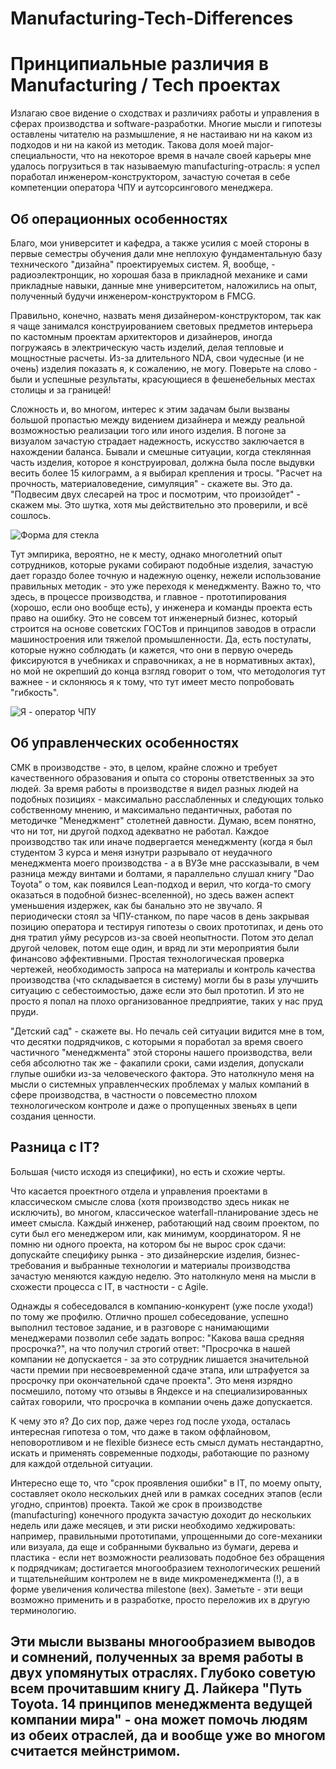 # Manufacturing-Tech-Differences
<h1>Принципиальные различия в Manufacturing / Tech проектах </h1>

Излагаю свое видение о сходствах и различиях работы и управления в сферах производства и software-разработки.
Многие мысли и гипотезы оставлены читателю на размышление, я не настаиваю ни на каком из подходов и ни на какой из методик.
Такова доля моей major-специальности, что на некоторое время в начале своей карьеры мне удалось погрузиться в так называемую manufacturing-отрасль: я успел поработал инженером-конструктором, зачастую сочетая в себе компетенции оператора ЧПУ и аутсорсингового менеджера.

## Об операционных особенностях
Благо, мои университет и кафедра, а также усилия с моей стороны в первые семестры обучения дали мне неплохую фундаментальную базу технического "дизайна" проектируемых систем. Я, вообще, - радиоэлектронщик, но хорошая база в прикладной механике и сами прикладные навыки, данные мне университетом, наложились на опыт, полученный будучи инженером-конструктором в FMCG.

Правильно, конечно, назвать меня дизайнером-конструктором, так как я чаще занимался конструированием световых предметов интерьера по кастомным проектам архитекторов и дизайнеров, иногда погружаясь в электрическую часть изделий, делая тепловые и мощностные расчеты. Из-за длительного NDA, свои чудесные (и не очень) изделия показать я, к сожалению, не могу. Поверьте на слово - были и успешные результаты, красующиеся в фешенебельных местах столицы и за границей!

Сложность и, во многом, интерес к этим задачам были вызваны большой пропастью между видением дизайнера и между реальной возможностью реализации того или иного изделия. В погоне за визуалом зачастую страдает надежность, искусство заключается в нахождении баланса. Бывали и смешные ситуации, когда стеклянная часть изделия, которое я конструировал, должна была после выдувки весить более 15 килограмм, а я выбирал крепления и тросы. "Расчет на прочность, материаловедение, симуляция" - скажете вы. Это да. "Подвесим двух слесарей на трос и посмотрим, что произойдет" - скажем мы. Это шутка, хотя мы действительно это проверили, и всё сошлось. 

<img src="https://leonardo.osnova.io/66ed620d-a2f1-568c-9a20-aad817955fff/" alt="Форма для стекла">

Тут эмпирика, вероятно, не к месту, однако многолетний опыт сотрудников, которые руками собирают подобные изделия, зачастую дает гораздо более точную и надежную оценку, нежели использование правильных методик - это уже переходя к менеджменту. Важно то, что здесь, в процессе производства, и главное - прототипирования (хорошо, если оно вообще есть), у инженера и команды проекта есть право на ошибку. Это не совсем тот инженерный бизнес, который строится на основе советских ГОСТов и принципов заводов в отрасли машиностроения или тяжелой промышленности. Да, есть постулаты, которые нужно соблюдать (и кажется, что они в первую очередь фиксируются в учебниках и справочниках, а не в нормативных актах), но мой не окрепший до конца взгляд говорит о том, что методология тут важнее - и склоняюсь я к тому, что тут имеет место попробовать "гибкость".

<img src="https://sun9-49.userapi.com/impg/-9PfqeMSmg6eNFGqWR_1qRfSfIY8YL22JIWVQg/3qjPKAIPh-8.jpg?size=1017x334&quality=96&sign=10e3c71dbc91b2b61f3462445ab22f06&type=album" alt="Я - оператор ЧПУ">

## Об управленческих особенностях
СМК в производстве - это, в целом, крайне сложно и требует качественного образования и опыта со стороны ответственных за это людей. За время работы в производстве я видел разных людей на подобных позициях - максимально расслабленных и следующих только собственному мнению, и максимально педантичных, работая по методичке "Менеджмент" столетней давности. Думаю, всем понятно, что ни тот, ни другой подход адекватно не работал. Каждое производство так или иначе подвергается менеджменту (когда я был студентом 3 курса и меня изнутри разрывало от неудачного менеджмента моего производства - а в ВУЗе мне рассказывали, в чем разница между винтами и болтами, я параллельно слушал книгу "Dao Toyota" о том, как появился Lean-подход и верил, что когда-то смогу оказаться в подобной бизнес-вселенной), но здесь важен аспект уменьшения издержек, как бы банально это не звучало. Я периодически стоял за ЧПУ-станком, по паре часов в день закрывая позицию оператора и тестируя гипотезы о своих прототипах, и день ото дня тратил уйму ресурсов из-за своей неопытности. Потом это делал другой человек, потом еще один, и вряд ли эти мероприятия были финансово эффективными. Простая технологическая проверка чертежей, необходимость запроса на материалы и контроль качества производства (что складывается в систему) могли бы в разы улучшить ситуацию с себестоимостью, даже если это был прототип. И это не просто я попал на плохо организованное предприятие, таких у нас пруд пруди.

"Детский сад" - скажете вы. Но печаль сей ситуации видится мне в том, что десятки подрядчиков, с которыми я поработал за время своего частичного "менеджмента" этой стороны нашего производства, вели себя абсолютно так же - факапили сроки, сами изделия, допускали глупые ошибки из-за человеческого фактора. Это натолкнуло меня на мысли о системных управленческих проблемах у малых компаний в сфере производства, в частности о повсеместно плохом технологическом контроле и даже о пропущенных звеньях в цепи создания ценности.
 
## Разница с IT?
Большая (чисто исходя из специфики), но есть и схожие черты.

Что касается проектного отдела и управления проектами в классическом смысле слова (хотя производство здесь никак не исключить), во многом, классическое waterfall-планирование здесь не имеет смысла. Каждый инженер, работающий над своим проектом, по сути был его менеджером или, как минимум, координатором. Я не помню ни одного проекта, на котором бы не вырос срок сдачи: допускайте специфику рынка - это дизайнерские изделия, бизнес-требования и выбранные технологии и материалы производства зачастую меняются каждую неделю. Это натолкнуло меня на мысли в схожести процесса с IT, в частности - с Agile.

Однажды я собеседовался в компанию-конкурент (уже после ухода!) по тому же профилю. Отлично прошел собеседование, успешно выполнил тестовое задание, и в разговоре с нанимающими менеджерами позволил себе задать вопрос: "Какова ваша средняя просрочка?", на что получил строгий ответ: "Просрочка в нашей компании не допускается - за это сотрудник лишается значительной части премии при несвоевременной сдаче этапа, или штрафуется за просрочку при окончательной сдаче проекта". Это меня изрядно посмешило, потому что отзывы в Яндексе и на специализированных сайтах говорили, что просрочка в компании очень даже допускается.

К чему это я? До сих пор, даже через год после ухода, осталась интересная гипотеза о том, что даже в таком оффлайновом, неповоротливом и не flexible бизнесе есть смысл думать нестандартно, искать и применять современные подходы, работающие по разному для каждой отдельной ситуации.

Интересно еще то, что "срок проявления ошибки" в IT, по моему опыту, составляет около нескольких дней или в рамках соседних этапов (если угодно, спринтов) проекта. Такой же срок в производстве (manufacturing) конечного продукта зачастую доходит до нескольких недель или даже месяцев, и эти риски необходимо хеджировать: например, правильными прототипами, упрощенными до core-механики или визуала, да еще и собранными буквально из бумаги, дерева и пластика - если нет возможности реализовать подобное без обращения к подрядчикам; достигается многообразием технологических решений и тщательнейшим контролем не в виде микроменеджмента (!), а в форме увеличения количества milestone (вех). Заметьте - эти вещи возможно применить и в разработке, просто переложив их в другую терминологию.

<h2>Эти мысли вызваны многообразием выводов и сомнений, полученных за время работы в двух упомянутых отраслях. Глубоко советую всем прочитавшим книгу Д. Лайкера "Путь Toyota. 14 принципов менеджмента ведущей компании мира" - она может помочь людям из обеих отраслей, да и вообще уже во многом считается мейнстримом.</h2>
